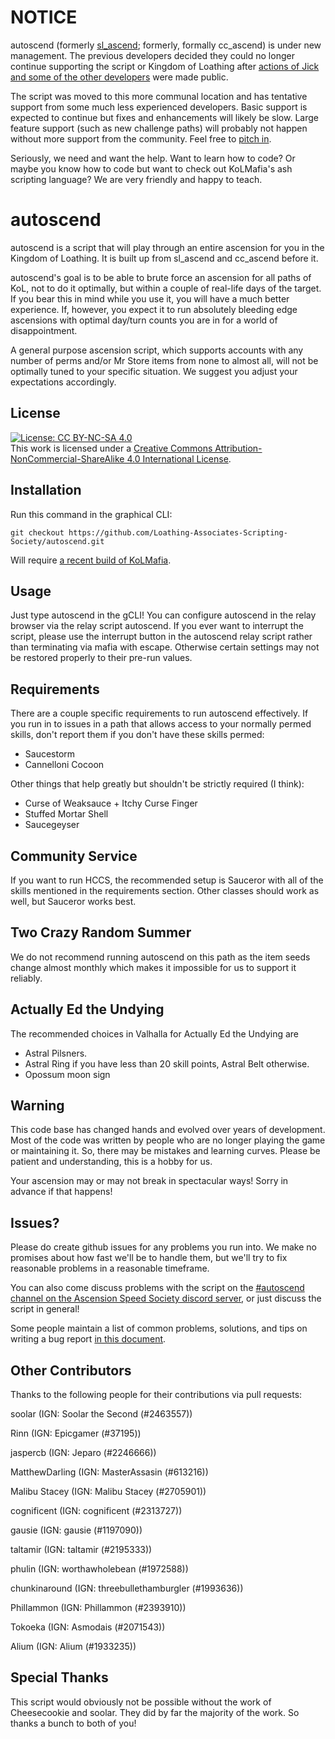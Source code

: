 # NOTICE

autoscend (formerly [sl_ascend](https://github.com/soolar/sl_ascend); formerly, formally cc_ascend) is under new management. The previous developers decided they could no longer continue supporting the script or Kingdom of Loathing after [actions of Jick and some of the other developers](https://www.reddit.com/r/kol/comments/d0cq9s/allegations_of_misconduct_by_asymmetric_members/) were made public.

The script was moved to this more communal location and has tentative support from some much less experienced developers. Basic support is expected to continue but fixes and enhancements will likely be slow. Large feature support (such as new challenge paths) will probably not happen without more support from the community. Feel free to [pitch in](./docs/CONTRIBUTING.md).

Seriously, we need and want the help. Want to learn how to code? Or maybe you know how to code but want to check out KoLMafia's ash scripting language? We are very friendly and happy to teach.

# autoscend

autoscend is a script that will play through an entire ascension for you in the Kingdom of Loathing.
It is built up from sl\_ascend and cc\_ascend before it.

autoscend's goal is to be able to brute force an ascension for all paths of KoL, not to do it optimally, but within a couple of real-life days of the target. If you bear this in mind while you use it, you will have a much better experience. If, however, you expect it to run absolutely bleeding edge ascensions with optimal day/turn counts you are in for a world of disappointment.

A general purpose ascension script, which supports accounts with any number of perms and/or Mr Store items from none to almost all, will not be optimally tuned to your specific situation. We suggest you adjust your expectations accordingly.

## License
[![License: CC BY-NC-SA 4.0](https://licensebuttons.net/l/by-nc-sa/4.0/80x15.png)](https://creativecommons.org/licenses/by-nc-sa/4.0/)  
This work is licensed under a [Creative Commons Attribution-NonCommercial-ShareAlike 4.0 International License](http://creativecommons.org/licenses/by-nc-sa/4.0/).

## Installation

Run this command in the graphical CLI:
```
git checkout https://github.com/Loathing-Associates-Scripting-Society/autoscend.git
```
Will require [a recent build of KoLMafia](http://builds.kolmafia.us/job/Kolmafia/lastSuccessfulBuild/).

## Usage

Just type autoscend in the gCLI! You can configure autoscend in the relay browser via the relay
script autoscend. If you ever want to interrupt the script, please use the interrupt button in
the autoscend relay script rather than terminating via mafia with escape. Otherwise certain settings
may not be restored properly to their pre-run values.

## Requirements

There are a couple specific requirements to run autoscend effectively. If you run in to issues in
a path that allows access to your normally permed skills, don't report them if you don't have these
skills permed:

* Saucestorm
* Cannelloni Cocoon

Other things that help greatly but shouldn't be strictly required (I think):

* Curse of Weaksauce + Itchy Curse Finger
* Stuffed Mortar Shell
* Saucegeyser

## Community Service

If you want to run HCCS, the recommended setup is Sauceror with all of the skills mentioned in the
requirements section. Other classes should work as well, but Sauceror works best.

## Two Crazy Random Summer

We do not recommend running autoscend on this path as the item seeds change almost monthly which makes it impossible for us to support it reliably.

## Actually Ed the Undying

The recommended choices in Valhalla for Actually Ed the Undying are 

* Astral Pilsners.
* Astral Ring if you have less than 20 skill points, Astral Belt otherwise.
* Opossum moon sign

## Warning

This code base has changed hands and evolved over years of development. Most of the code was written by people who are no longer playing the game or maintaining it. So, there may be mistakes and learning curves. Please be patient and understanding, this is a hobby for us.

Your ascension may or may not break in spectacular ways! Sorry in advance if that happens!

## Issues?

Please do create github issues for any problems you run into. We make no promises about how fast
we'll be to handle them, but we'll try to fix reasonable problems in a reasonable timeframe.

You can also come discuss problems with the script on the [#autoscend channel on the Ascension Speed Society discord server](https://discord.gg/96xZxv3), or just discuss the script in general!

Some people maintain a list of common problems, solutions, and tips on writing a bug report [in this document](https://docs.google.com/document/d/1AfyKDHSDl-fogGSeNXTwbC6A06BG-gTkXUAdUta9_Ns).

## Other Contributors

Thanks to the following people for their contributions via pull requests:

soolar (IGN: Soolar the Second (#2463557))

Rinn (IGN: Epicgamer (#37195))

jaspercb (IGN: Jeparo (#2246666))

MatthewDarling (IGN: MasterAssasin (#613216))

Malibu Stacey (IGN: Malibu Stacey (#2705901))

cognificent (IGN: cognificent (#2313727))

gausie (IGN: gausie (#1197090))

taltamir (IGN: taltamir (#2195333))

phulin (IGN: worthawholebean (#1972588))

chunkinaround (IGN: threebullethamburgler (#1993636))

Phillammon (IGN: Phillammon (#2393910))

Tokoeka (IGN: Asmodais (#2071543))

Alium (IGN: Alium (#1933235))

## Special Thanks

This script would obviously not be possible without the work of Cheesecookie and soolar.
They did by far the majority of the work. So thanks a bunch to both of you!
